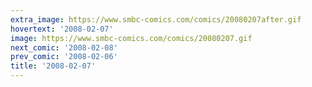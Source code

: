 ```yaml
---
extra_image: https://www.smbc-comics.com/comics/20080207after.gif
hovertext: '2008-02-07'
image: https://www.smbc-comics.com/comics/20080207.gif
next_comic: '2008-02-08'
prev_comic: '2008-02-06'
title: '2008-02-07'
---
```


